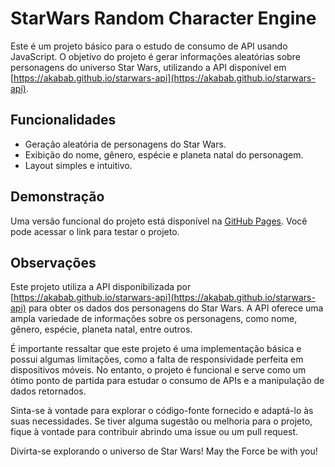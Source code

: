 # StarWars Random Character Engine

Este é um projeto básico para o estudo de consumo de API usando JavaScript. O objetivo do projeto é gerar informações aleatórias sobre personagens do universo Star Wars, utilizando a API disponível em [https://akabab.github.io/starwars-api](https://akabab.github.io/starwars-api).

## Funcionalidades

- Geração aleatória de personagens do Star Wars.
- Exibição do nome, gênero, espécie e planeta natal do personagem.
- Layout simples e intuitivo.

## Demonstração

Uma versão funcional do projeto está disponível na [GitHub Pages](https://lucassamogim.github.io/starwarsrandomcharacter/). Você pode acessar o link para testar o projeto.

## Observações

Este projeto utiliza a API disponibilizada por [https://akabab.github.io/starwars-api](https://akabab.github.io/starwars-api) para obter os dados dos personagens do Star Wars. A API oferece uma ampla variedade de informações sobre os personagens, como nome, gênero, espécie, planeta natal, entre outros.

É importante ressaltar que este projeto é uma implementação básica e possui algumas limitações, como a falta de responsividade perfeita em dispositivos móveis. No entanto, o projeto é funcional e serve como um ótimo ponto de partida para estudar o consumo de APIs e a manipulação de dados retornados.

Sinta-se à vontade para explorar o código-fonte fornecido e adaptá-lo às suas necessidades. Se tiver alguma sugestão ou melhoria para o projeto, fique à vontade para contribuir abrindo uma issue ou um pull request.

Divirta-se explorando o universo de Star Wars! May the Force be with you!
